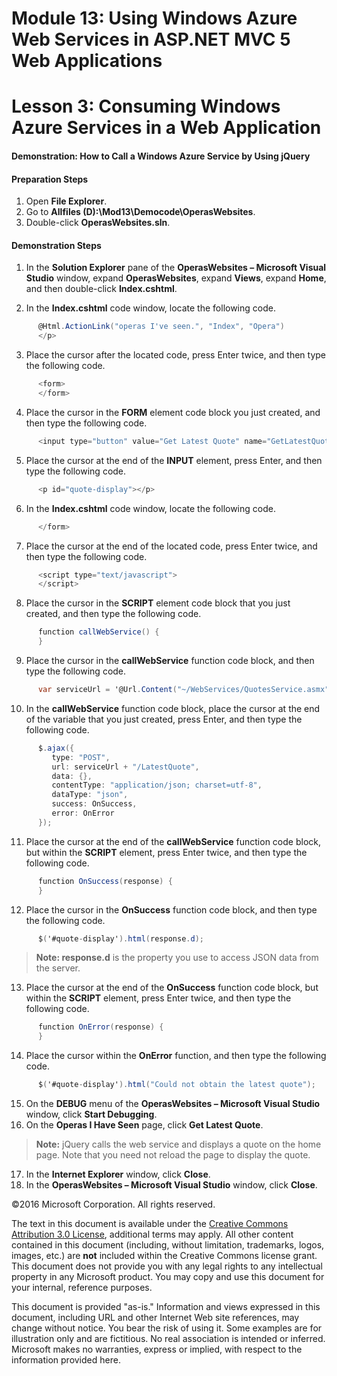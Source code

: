 ﻿# Module 13: Using Windows Azure Web Services in ASP.NET MVC 5 Web Applications

# Lesson 3: Consuming Windows Azure Services in a Web Application

#### Demonstration: How to Call a Windows Azure Service by Using jQuery

#### Preparation Steps

1. Open **File Explorer**.
2. Go to **Allfiles (D):\Mod13\Democode\OperasWebsites**.
3. Double-click **OperasWebsites.sln**.


#### Demonstration Steps

1. In the **Solution Explorer** pane of the **OperasWebsites – Microsoft Visual Studio** window, expand **OperasWebsites**, expand **Views**, expand **Home**, and then double-click **Index.cshtml**.

2. In the **Index.cshtml** code window, locate the following code.
 
  ```cs
        @Html.ActionLink("operas I've seen.", "Index", "Opera")
        </p>
```
3. Place the cursor after the located code, press Enter twice, and then type the following code.

  ```cs
        <form>
        </form>
```
4. Place the cursor in the **FORM** element code block you just created, and then type the following code.

  ```cs
		<input type="button" value="Get Latest Quote" name="GetLatestQuote" onclick="callWebService();" />
```
5. Place the cursor at the end of the **INPUT** element, press Enter, and then type the following code.

  ```cs
		<p id="quote-display"></p>
```
6. In the **Index.cshtml** code window, locate the following code.

  ```cs
		</form>
```
7. Place the cursor at the end of the located code, press Enter twice, and then type the following code.

  ```cs
        <script type="text/javascript">
        </script>
```
8. Place the cursor in the **SCRIPT** element code block that you just created, and then type the following code.

  ```cs
        function callWebService() {
        }
```
9. Place the cursor in the **callWebService** function code block, and then type the following code.

  ```cs
		var serviceUrl = '@Url.Content("~/WebServices/QuotesService.asmx")';
```
10. In the **callWebService** function code block, place the cursor at the end of the variable that you just created, press Enter, and then type the following code.

  ```cs
        $.ajax({
           type: "POST",
           url: serviceUrl + "/LatestQuote",
           data: {},
           contentType: "application/json; charset=utf-8",
           dataType: "json",
           success: OnSuccess,
           error: OnError
        });
```
11. Place the cursor at the end of the **callWebService** function code block, but within the **SCRIPT** element, press Enter twice, and then type the following code.

  ```cs
        function OnSuccess(response) {
        }
```
12. Place the cursor in the **OnSuccess** function code block, and then type the following code.

  ```cs
		$('#quote-display').html(response.d);
```
  >**Note: response.d** is the property you use to access JSON data from the server.

13. Place the cursor at the end of the **OnSuccess** function code block, but within the **SCRIPT** element, press Enter twice, and then type the following code.

  ```cs
        function OnError(response) {
        }
```
14. Place the cursor within the **OnError** function, and then type the following code.

  ```cs
		$('#quote-display').html("Could not obtain the latest quote");
```
15. On the **DEBUG** menu of the **OperasWebsites – Microsoft Visual Studio** window, click **Start Debugging**.
16. On the **Operas I Have Seen** page, click **Get Latest Quote**.

  >**Note:** jQuery calls the web service and displays a quote on the home page. Note that you need not reload the page to display the quote.

17. In the **Internet Explorer** window, click **Close**.
18. In the **OperasWebsites – Microsoft Visual Studio** window, click **Close**.

©2016 Microsoft Corporation. All rights reserved.

The text in this document is available under the  [Creative Commons Attribution 3.0 License](https://creativecommons.org/licenses/by/3.0/legalcode), additional terms may apply. All other content contained in this document (including, without limitation, trademarks, logos, images, etc.) are  **not**  included within the Creative Commons license grant. This document does not provide you with any legal rights to any intellectual property in any Microsoft product. You may copy and use this document for your internal, reference purposes.

This document is provided &quot;as-is.&quot; Information and views expressed in this document, including URL and other Internet Web site references, may change without notice. You bear the risk of using it. Some examples are for illustration only and are fictitious. No real association is intended or inferred. Microsoft makes no warranties, express or implied, with respect to the information provided here.
